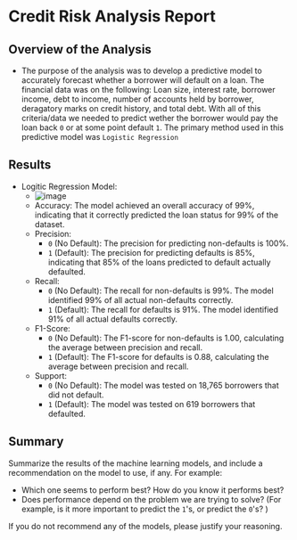 # Credit Risk Analysis Report

## Overview of the Analysis

* The purpose of the analysis was to develop a predictive model to accurately forecast whether a borrower will default on a loan. The financial data was on the following: Loan size, interest rate, borrower income, debt to income, number of accounts held by borrower, deragatory marks on credit history, and total debt. With all of this criteria/data we needed to predict wether the borrower would pay the loan back `0` or at some point default `1`. The primary method used in this predictive model was `Logistic Regression`

## Results

* Logitic Regression Model:
    * ![image](https://github.com/ggustavo19/credit-risk-classification/assets/152371383/79b94e8f-1cbd-45be-aee7-1f69c017152c)
    * Accuracy: The model achieved an overall accuracy of 99%, indicating that it correctly predicted the loan status for 99% of the dataset.
    * Precision:
      * `0` (No Default): The precision for predicting non-defaults is 100%.
      * `1` (Default): The precision for predicting defaults is 85%, indicating that 85% of the loans predicted to default actually defaulted.
    * Recall:
      * `0` (No Default): The recall for non-defaults is 99%. The model identified 99% of all actual non-defaults correctly.
      * `1` (Default): The recall for defaults is 91%. The model identified 91% of all actual defaults correctly.
    * F1-Score:
      * `0` (No Default): The F1-score for non-defaults is 1.00, calculating the average between precision and recall.
      * `1` (Default): The F1-score for defaults is 0.88, calculating the average between precision and recall.
    * Support:
      * `0` (No Default): The model was tested on 18,765 borrowers that did not default.
      * `1` (Default): The model was tested on 619 borrowers that defaulted.
  
## Summary

Summarize the results of the machine learning models, and include a recommendation on the model to use, if any. For example:

* Which one seems to perform best? How do you know it performs best?
* Does performance depend on the problem we are trying to solve? (For example, is it more important to predict the `1`'s, or predict the `0`'s? )

If you do not recommend any of the models, please justify your reasoning.
